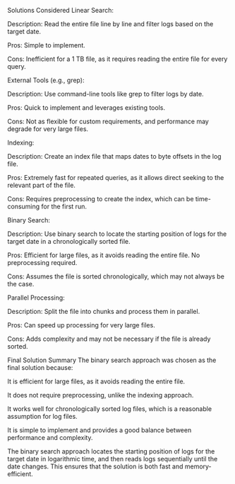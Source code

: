 Solutions Considered
Linear Search:

Description: Read the entire file line by line and filter logs based on the target date.

Pros: Simple to implement.

Cons: Inefficient for a 1 TB file, as it requires reading the entire file for every query.

External Tools (e.g., grep):

Description: Use command-line tools like grep to filter logs by date.

Pros: Quick to implement and leverages existing tools.

Cons: Not as flexible for custom requirements, and performance may degrade for very large files.

Indexing:

Description: Create an index file that maps dates to byte offsets in the log file.

Pros: Extremely fast for repeated queries, as it allows direct seeking to the relevant part of the file.

Cons: Requires preprocessing to create the index, which can be time-consuming for the first run.

Binary Search:

Description: Use binary search to locate the starting position of logs for the target date in a chronologically sorted file.

Pros: Efficient for large files, as it avoids reading the entire file. No preprocessing required.

Cons: Assumes the file is sorted chronologically, which may not always be the case.

Parallel Processing:

Description: Split the file into chunks and process them in parallel.

Pros: Can speed up processing for very large files.

Cons: Adds complexity and may not be necessary if the file is already sorted.

Final Solution Summary
The binary search approach was chosen as the final solution because:

It is efficient for large files, as it avoids reading the entire file.

It does not require preprocessing, unlike the indexing approach.

It works well for chronologically sorted log files, which is a reasonable assumption for log files.

It is simple to implement and provides a good balance between performance and complexity.

The binary search approach locates the starting position of logs for the target date in logarithmic time, and then reads logs sequentially until the date changes. This ensures that the solution is both fast and memory-efficient.

